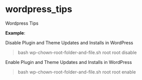 # wordpress_tips
Wordpress Tips

**Example**:

Disable Plugin and Theme Updates and Installs in WordPress
> bash wp-chown-root-folder-and-file.sh root root disable

Enable Plugin and Theme Updates and Installs in WordPress
> bash wp-chown-root-folder-and-file.sh root root enable

